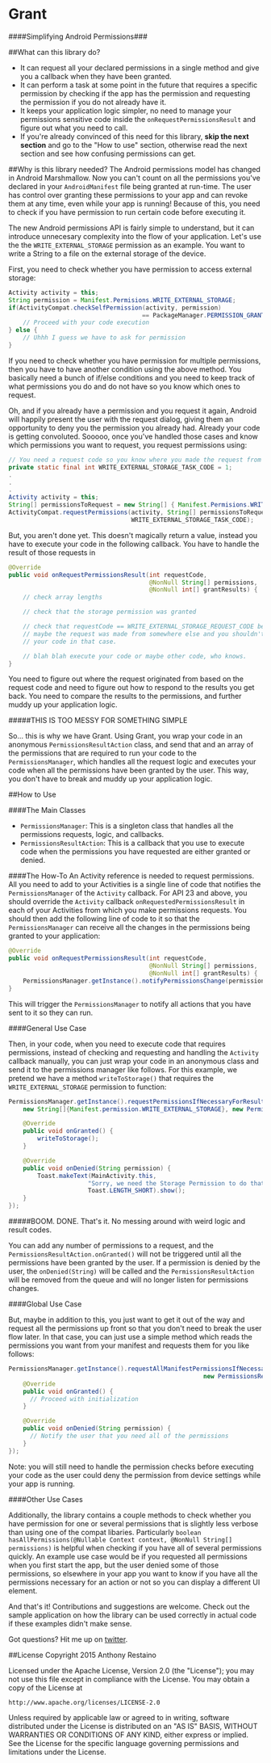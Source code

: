 # Grant
####Simplifying Android Permissions###

##What can this library do?
* It can request all your declared permissions in a single method and give you a callback when they have been granted.
* It can perform a task at some point in the future that requires a specific permission by checking if the app has the permission and requesting the permission if you do not already have it.
* It keeps your application logic simpler, no need to manage your permissions sensitive code inside the `onRequestPermissionsResult` and figure out what you need to call.
* If you're already convinced of this need for this library, **skip the next section** and go to the "How to use" section, otherwise read the next section and see how confusing permissions can get.

##Why is this library needed?
The Android permissions model has changed in Android Marshmallow. Now you can't count on all the permissions you've declared in your `AndroidManifest` file being granted at run-time. The user has control over granting these permissions to your app and can revoke them at any time, even while your app is running! Because of this, you need to check if you have permission to run certain code before executing it.


The new Android permissions API is fairly simple to understand, but it can introduce unnecesary complexity into the flow of your application. Let's use the the `WRITE_EXTERNAL_STORAGE` permission as an example. You want to write a String to a file on the external storage of the device.

First, you need to check whether you have permission to access external storage:
```java
Activity activity = this;
String permission = Manifest.Permisions.WRITE_EXTERNAL_STORAGE;
if(ActivityCompat.checkSelfPermission(activity, permission) 
                                     == PackageManager.PERMISSION_GRANTED) {
    // Proceed with your code execution
} else {
    // Uhhh I guess we have to ask for permission
}
```
If you need to check whether you have permission for multiple permissions, then you have to have another condition using the above method. You basically need a bunch of if/else conditions and you need to keep track of what permissions you do and do not have so you know which ones to request.

Oh, and if you already have a permission and you request it again, Android will happily present the user with the request dialog, giving them an opportunity to deny you the permission you already had. Already your code is getting convoluted. Sooooo, once you've handled those cases and know which permissions you want to request, you request permissions using:
```java
// You need a request code so you know where you made the request from
private static final int WRITE_EXTERNAL_STORAGE_TASK_CODE = 1;
.
.
.
Activity activity = this;
String[] permissionsToRequest = new String[] { Manifest.Permisions.WRITE_EXTERNAL_STORAGE };
ActivityCompat.requestPermissions(activity, String[] permissionsToRequest, 
                                  WRITE_EXTERNAL_STORAGE_TASK_CODE);
```
But, you aren't done yet. This doesn't magically return a value, instead you have to execute your code in the following callback. You have to handle the result of those requests in
```java
@Override
public void onRequestPermissionsResult(int requestCode, 
                                       @NonNull String[] permissions, 
                                       @NonNull int[] grantResults) {
	// check array lengths

    // check that the storage permission was granted

    // check that requestCode == WRITE_EXTERNAL_STORAGE_REQUEST_CODE because 
    // maybe the request was made from somewhere else and you shouldn't execute 
    // your code in that case.

    // blah blah execute your code or maybe other code, who knows.
}
```
You need to figure out where the request originated from based on the request code and need to figure out how to respond to the results you get back. You need to compare the results to the permissions, and further muddy up your application logic.

#####THIS IS TOO MESSY FOR SOMETHING SIMPLE

So... this is why we have Grant. Using Grant, you wrap your code in an anonymous `PermissionsResultAction` class, and send that and an array of the permissions that are required to run your code to the `PermissionsManager`, which handles all the request logic and executes your code when all the permissions have been granted by the user. This way, you don't have to break and muddy up your application logic.

##How to Use

####The Main Classes
* `PermissionsManager`: This is a singleton class that handles all the permissions requests, logic, and callbacks.
* `PermissionsResultAction`: This is a callback that you use to execute code when the permissions you have requested are either granted or denied.

####The How-To
An Activity reference is needed to request permissions. All you need to add to your Activities is a single line of code that notifies the `PermissionsManager` of the `Activity` callback. For API 23 and above, you should override the `Activity` callback `onRequestedPermissionsResult` in each of your Activities from which you make permissions requests. You should then add the following line of code to it so that the `PermissionsManager` can receive all the changes in the permissions being granted to your application:

```java
@Override
public void onRequestPermissionsResult(int requestCode, 
                                       @NonNull String[] permissions, 
                                       @NonNull int[] grantResults) {
    PermissionsManager.getInstance().notifyPermissionsChange(permissions, grantResults);
}
```

This will trigger the `PermissionsManager` to notify all actions that you have sent to it so they can run.

####General Use Case

Then, in your code, when you need to execute code that requires permissions, instead of checking and requesting and handling the `Activity` callback manually, you can just wrap your code in an anonymous class and send it to the permissions manager like follows. For this example, we pretend we have a method `writeToStorage()` that requires the `WRITE_EXTERNAL_STORAGE` permission to function:

```java
PermissionsManager.getInstance().requestPermissionsIfNecessaryForResult(this,
    new String[]{Manifest.permission.WRITE_EXTERNAL_STORAGE}, new PermissionsResultAction() {

    @Override
    public void onGranted() {
        writeToStorage();
    }

    @Override
    public void onDenied(String permission) {
        Toast.makeText(MainActivity.this, 
                      "Sorry, we need the Storage Permission to do that", 
                      Toast.LENGTH_SHORT).show();
    }
});
```
#####BOOM. DONE. That's it. No messing around with weird logic and result codes.

You can add any number of permissions to a request, and the `PermissionsResultAction.onGranted()` will not be triggered until all the permissions have been granted by the user. If a permission is denied by the user, the `onDenied(String)` will be called and the `PermissionsResultAction` will be removed from the queue and will no longer listen for permissions changes.

####Global Use Case

But, maybe in addition to this, you just want to get it out of the way and request all the permissions up front so that you don't need to break the user flow later. In that case, you can just use a simple method which reads the permissions you want from your manifest and requests them for you like follows:

```java
PermissionsManager.getInstance().requestAllManifestPermissionsIfNecessary(this, 
                                                      new PermissionsResultAction() {
    @Override
    public void onGranted() {
      // Proceed with initialization
    }

    @Override
    public void onDenied(String permission) {
      // Notify the user that you need all of the permissions
    }
});
```

Note: you will still need to handle the permission checks before executing your code as the user could deny the permission from device settings while your app is running.

####Other Use Cases

Additionally, the library contains a couple methods to check whether you have permission for one or several permissions that is slightly less verbose than using one of the compat libaries. Particularly `boolean hasAllPermissions(@Nullable Context context, @NonNull String[] permissions)` is helpful when checking if you have all of several permissions quickly. An example use case would be if you requested all permissions when you first start the app, but the user denied some of those permissions, so elsewhere in your app you want to know if you have all the permissions necessary for an action or not so you can display a different UI element.

And that's it! Contributions and suggestions are welcome. Check out the sample application on how the library can be used correctly in actual code if these examples didn't make sense.

Got questions? Hit me up on [twitter](twitter.com/RestainoAnthony).

##License
Copyright 2015 Anthony Restaino

Licensed under the Apache License, Version 2.0 (the "License");
you may not use this file except in compliance with the License.
You may obtain a copy of the License at

    http://www.apache.org/licenses/LICENSE-2.0

Unless required by applicable law or agreed to in writing, software
distributed under the License is distributed on an "AS IS" BASIS,
WITHOUT WARRANTIES OR CONDITIONS OF ANY KIND, either express or implied.
See the License for the specific language governing permissions and
limitations under the License.
